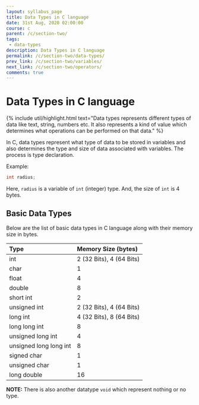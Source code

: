 ```yaml
---
layout: syllabus_page
title: Data Types in C language
date: 31st Aug, 2020 02:00:00
course: c
parent: /c/section-two/
tags:
 - data-types
description: Data Types in C language
permalink: /c/section-two/data-types/
prev_link: /c/section-two/variables/
next_link: /c/section-two/operators/
comments: true
---
```


# Data Types in C language

{% include util/highlight.html
    text="Data types represents different types of data like text, string, numbers etc.
          It also represents a kind of value which determines what operations can be performed on that data."
%}

In C, data types represent what type of data to be stored in variables and also determines the type and size of data associated with variables. The process is type declaration.

Example:

```c
int radius;
```

Here, `radius` is a variable of `int` (integer) type. And, the size of `int` is 4 bytes.

## Basic Data Types

Below are the list of basic data types in C language along with their memory size in bytes.

| Type | Memory Size (bytes) |
| :- | :- |
| int	| 2 (32 Bits), 4 (64 Bits) |
| char | 1 |
| float |	4 |
| double | 8 |
| short int	| 2 |
| unsigned int | 2 (32 Bits), 4 (64 Bits) |
| long int | 4 (32 Bits), 8 (64 Bits) |
| long long int |	8 |
| unsigned long int	| 4 |
| unsigned long long int | 8 |
| signed char |	1 |
| unsigned char |	1 |
| long double |	16 |

__NOTE:__ There is also another datatype `void` which represent nothing or no type.

